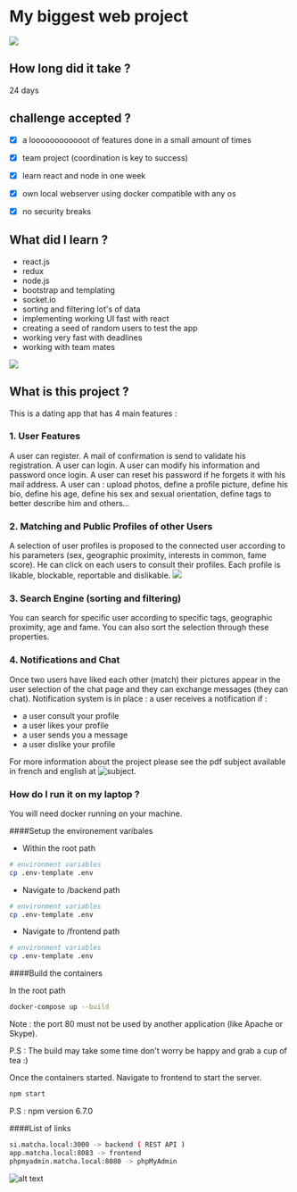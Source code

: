 # My biggest web project
![](readmeAsset/dating1.gif)
## How long did it take ?
24 days

## challenge accepted ?
- [x] a loooooooooooot of features done in a small amount of times
- [x] team project (coordination is key to success)
- [x] learn react and node in one week
- [x] own local webserver using docker compatible with any os
- [x] no security breaks


## What did I learn ?
  * react.js
  * redux
  * node.js
  * bootstrap and templating
  * socket.io
  * sorting and filtering lot's of data
  * implementing working UI fast with react
  * creating a seed of random users to test the app
  * working very fast with deadlines
  * working with team mates


![](insta2.gif)

## What is this project ?
This is a dating app that has 4 main features :
### 1. User Features
A user can register. A mail of confirmation is send to validate his registration. A user can login. A user can modify his information and password once login. A user can reset his password if he forgets it with his mail address. A user can : upload photos, define a profile picture, define his bio, define his age, define his sex and sexual orientation, define tags to better describe him and others...
### 2. Matching and Public Profiles of other Users
A selection of user profiles is proposed to the connected user according to his parameters (sex, geographic proximity, interests in common, fame score). He can click on each users to consult their profiles. Each profile is likable, blockable, reportable and dislikable.
![](insta3.gif)
### 3. Search Engine (sorting and filtering)
You can search for specific user according to specific tags, geographic proximity, age and fame. You can also sort the selection through these properties.
### 4. Notifications and Chat
Once two users have liked each other (match) their pictures appear in the user selection of the chat page and they can exchange messages (they can chat).
Notification system is in place : a user receives a notification if : 
  * a user consult your profile
  * a user likes your profile
  * a user sends you a message
  * a user dislike your profile

For more information about the project please see the pdf subject available in french and english at ![subject](https://github.com/nepriel/site-de-rencontre/tree/master/subject "subject").

### How do I run it on my laptop ?
You will need docker running on your machine.


####Setup the environement varibales

- Within the root path 

```bash
# environment variables
cp .env-template .env
```

- Navigate to /backend path 

```bash
# environment variables
cp .env-template .env
```

- Navigate to /frontend path 

```bash
# environment variables
cp .env-template .env
```

####Build the containers

In the root path

```bash
docker-compose up --build
```

Note : the port 80 must not be used by another application (like Apache or Skype).

P.S : The build may take some time don't worry be happy and grab a cup of tea :)

Once the containers started.
Navigate to frontend to start the server.

```bash
npm start
```
P.S : npm version 6.7.0


####List of links

```bash
si.matcha.local:3000 -> backend ( REST API )
app.matcha.local:8083 -> frontend
phpmyadmin.matcha.local:8080 -> phpMyAdmin
```

![alt text](https://github.com/nepriel/instagram-42/blob/master/hello.PNG "result of evaluation of project")
